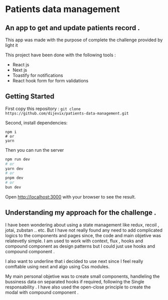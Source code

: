 # Patients data management
 <h2 >An app to get and update patients record .</h2>
 This app was made with the purpose of complete the challenge provided by light it

This project have been done with the following tools :

 * React js
 * Next js
 * Toastify for notifications
 * React hook form for form validations

## Getting Started

First copy this repository :
`
git clone https://github.com/dijevix/patients-data-management.git
`

Second, install dependencies:
```
npm i
# or
yarn 
```
Then you can run the server
```bash
npm run dev
# or
yarn dev
# or
pnpm dev
# or
bun dev
```

Open [http://localhost:3000](http://localhost:3000) with your browser to see the result.


## Understanding my approach for the challenge .

I have been wondering about using a state management like redux, recoil , jotai, zubstan .. etc. But I have not really found any need to add complicated logics to the components and pages since, the code and main objetive was relatevetly simple. I  am used to work with context, flux , hooks and compound component  as design patterns but I could just use hooks and compound component .

I also want to underline that i decided to use next since I feel really comftable using next and algo using Css modules.

My main personal objetive was to create small components, handleling the bussiness data on separated hooks if required, following the Single responsability . I have also used the open-close principle to create the modal with compound component .

